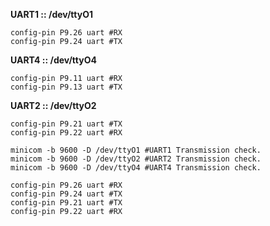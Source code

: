 **UART1 :: /dev/ttyO1**
```shell
config-pin P9.26 uart #RX
config-pin P9.24 uart #TX
```
**UART4 :: /dev/ttyO4**  
```shell
config-pin P9.11 uart #RX
config-pin P9.13 uart #TX
```
**UART2 :: /dev/ttyO2** 
```shell
config-pin P9.21 uart #TX
config-pin P9.22 uart #RX
```
```shell
minicom -b 9600 -D /dev/ttyO1 #UART1 Transmission check.
minicom -b 9600 -D /dev/ttyO2 #UART2 Transmission check.
minicom -b 9600 -D /dev/ttyO4 #UART4 Transmission check.
```
```shell
config-pin P9.26 uart #RX 
config-pin P9.24 uart #TX 
config-pin P9.21 uart #TX 
config-pin P9.22 uart #RX 
```
